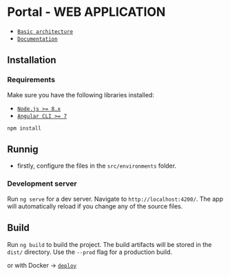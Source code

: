 # Portal - WEB APPLICATION


- [`Basic architecture`](./../docs/BDC%20Arquitecture%20-%20Master_Details.jpg)
- [`Documentation`](./../docs)

## Installation
### Requirements

Make sure you have the following libraries installed:

- [`Node.js >= 8.x`](https://nodejs.org/en/)
- [`Angular CLI >= 7`](https://angular.io/)

```
npm install
```

## Runnig

* firstly, configure the files in the `src/environments` folder.

### Development server

Run `ng serve` for a dev server. Navigate to `http://localhost:4200/`. The app will automatically reload if you change any of the source files.

## Build

Run `ng build` to build the project. The build artifacts will be stored in the `dist/` directory. Use the `--prod` flag for a production build.

or with Docker -> [`deploy`](./../deploy)
